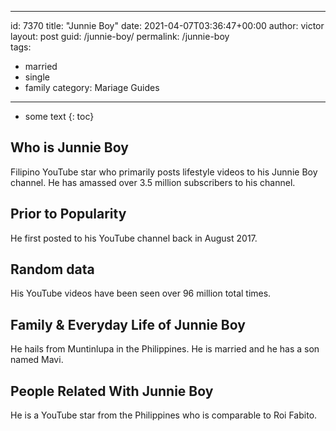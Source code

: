  ---
id: 7370
title: "Junnie Boy"
date: 2021-04-07T03:36:47+00:00
author: victor
layout: post
guid: /junnie-boy/
permalink: /junnie-boy  
tags:
  - married
  - single
  - family
category: Mariage Guides
---

* some text
{: toc}

## Who is Junnie Boy

Filipino YouTube star who primarily posts lifestyle videos to his Junnie Boy channel. He has amassed over 3.5 million subscribers to his channel. 

## Prior to Popularity

He first posted to his YouTube channel back in August 2017. 

## Random data

His YouTube videos have been seen over 96 million total times. 

## Family & Everyday Life of Junnie Boy

He hails from Muntinlupa in the Philippines. He is married and he has a son named Mavi. 

## People Related With Junnie Boy

He is a YouTube star from the Philippines who is comparable to Roi Fabito. 
 